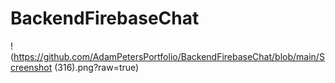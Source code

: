 # BackendFirebaseChat

!(https://github.com/AdamPetersPortfolio/BackendFirebaseChat/blob/main/Screenshot (316).png?raw=true)
